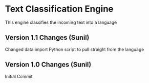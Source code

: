 # Text Classification Engine

This engine classifies the incoming text into a language

## Version 1.1 Changes (Sunil)

Changed data import Python script to pull straight from the language

## Version 1.0 Changes (Sunil)

Initial Commit